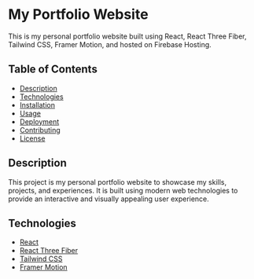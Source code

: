 # My Portfolio Website

This is my personal portfolio website built using React, React Three Fiber, Tailwind CSS, Framer Motion, and hosted on Firebase Hosting.

## Table of Contents

- [Description](#description)
- [Technologies](#technologies)
- [Installation](#installation)
- [Usage](#usage)
- [Deployment](#deployment)
- [Contributing](#contributing)
- [License](#license)

## Description

This project is my personal portfolio website to showcase my skills, projects, and experiences. It is built using modern web technologies to provide an interactive and visually appealing user experience.

## Technologies

- [React](https://reactjs.org/)
- [React Three Fiber](https://github.com/pmndrs/react-three-fiber)
- [Tailwind CSS](https://tailwindcss.com/)
- [Framer Motion](https://www.framer.com/motion/)
